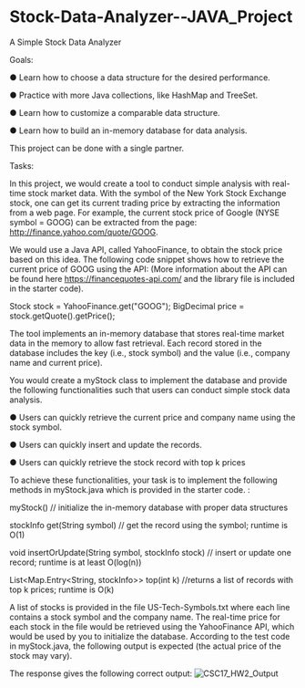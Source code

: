 # Stock-Data-Analyzer--JAVA_Project
A Simple Stock Data Analyzer

Goals:

● Learn how to choose a data structure for the desired performance.

● Practice with more Java collections, like HashMap and TreeSet.

● Learn how to customize a comparable data structure.

● Learn how to build an in-memory database for data analysis.

This project can be done with a single partner.


Tasks:

In this project, we would create a tool to conduct simple analysis with real-time stock market
data. With the symbol of the New York Stock Exchange stock, one can get its current trading
price by extracting the information from a web page. For example, the current stock price of
Google (NYSE symbol = GOOG) can be extracted from the page:
http://finance.yahoo.com/quote/GOOG.

We would use a Java API, called YahooFinance, to obtain the stock price based on this idea. The
following code snippet shows how to retrieve the current price of GOOG using the API: (More
information about the API can be found here https://financequotes-api.com/ and the library file is
included in the starter code).

Stock stock = YahooFinance.get("GOOG");
BigDecimal price = stock.getQuote().getPrice();

The tool implements an in-memory database that stores real-time market data in the memory to
allow fast retrieval. Each record stored in the database includes the key (i.e., stock symbol) and
the value (i.e., company name and current price).

You would create a myStock class to implement the database and provide the following
functionalities such that users can conduct simple stock data analysis.

● Users can quickly retrieve the current price and company name using the stock symbol.

● Users can quickly insert and update the records.

● Users can quickly retrieve the stock record with top k prices


To achieve these functionalities, your task is to implement the following methods in
myStock.java which is provided in the starter code. :

myStock() // initialize the in-memory database with proper data structures

stockInfo get(String symbol) // get the record using the symbol; runtime is O(1)

void insertOrUpdate(String symbol, stockInfo stock) // insert or update one record; runtime is at least O(log(n))

List<Map.Entry<String, stockInfo>> top(int k) //returns a list of records with top k prices; runtime is O(k)

A list of stocks is provided in the file US-Tech-Symbols.txt where each line contains a stock
symbol and the company name. The real-time price for each stock in the file would be retrieved
using the YahooFinance API, which would be used by you to initialize the database. According
to the test code in myStock.java, the following output is expected (the actual price of the stock
may vary).



The response gives the following correct output:
![CSC17_HW2_Output](https://user-images.githubusercontent.com/68672421/234996693-41a9d912-0f17-4fc8-995a-5853b25a7015.jpg)
